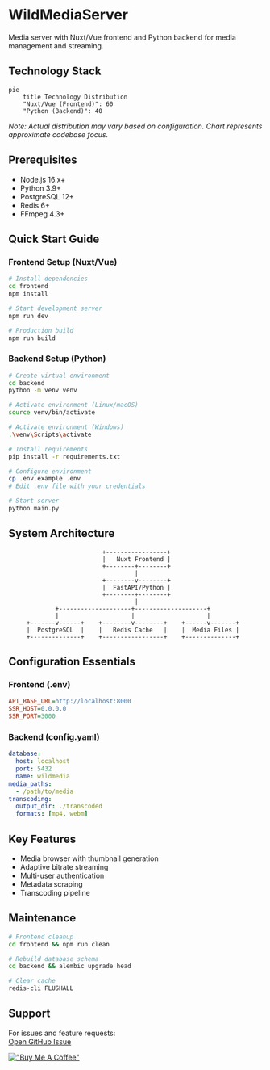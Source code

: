 # WildMediaServer

Media server with Nuxt/Vue frontend and Python backend for media management and streaming.

## Technology Stack

```mermaid
pie
    title Technology Distribution
    "Nuxt/Vue (Frontend)": 60
    "Python (Backend)": 40
```

_Note: Actual distribution may vary based on configuration. Chart represents approximate codebase focus._

## Prerequisites
- Node.js 16.x+
- Python 3.9+
- PostgreSQL 12+
- Redis 6+
- FFmpeg 4.3+

## Quick Start Guide

### Frontend Setup (Nuxt/Vue)
```bash
# Install dependencies
cd frontend
npm install

# Start development server
npm run dev

# Production build
npm run build
```

### Backend Setup (Python)
```bash
# Create virtual environment
cd backend
python -m venv venv

# Activate environment (Linux/macOS)
source venv/bin/activate

# Activate environment (Windows)
.\venv\Scripts\activate

# Install requirements
pip install -r requirements.txt

# Configure environment
cp .env.example .env
# Edit .env file with your credentials

# Start server
python main.py
```

## System Architecture

```
                          +-----------------+
                          |   Nuxt Frontend |
                          +--------+--------+
                                   |
                          +--------v--------+
                          |  FastAPI/Python |
                          +--------+--------+
                                   |
             +--------------------+--------------------+
             |                    |                    |
     +-------v------+    +--------v--------+    +------v-------+
     |  PostgreSQL  |    |   Redis Cache   |    |  Media Files |
     +--------------+    +-----------------+    +--------------+
```

## Configuration Essentials

### Frontend (.env)
```ini
API_BASE_URL=http://localhost:8000
SSR_HOST=0.0.0.0
SSR_PORT=3000
```

### Backend (config.yaml)
```yaml
database:
  host: localhost
  port: 5432
  name: wildmedia
media_paths:
  - /path/to/media
transcoding:
  output_dir: ./transcoded
  formats: [mp4, webm]
```

## Key Features
- Media browser with thumbnail generation
- Adaptive bitrate streaming
- Multi-user authentication
- Metadata scraping
- Transcoding pipeline

## Maintenance
```bash
# Frontend cleanup
cd frontend && npm run clean

# Rebuild database schema
cd backend && alembic upgrade head

# Clear cache
redis-cli FLUSHALL
```

## Support
For issues and feature requests:  
[Open GitHub Issue](https://github.com/MichaJDev/WildMediaServer/issues)

[!["Buy Me A Coffee"](https://www.buymeacoffee.com/assets/img/custom_images/orange_img.png)](https://buymeacoffee.com/michajanssw)

